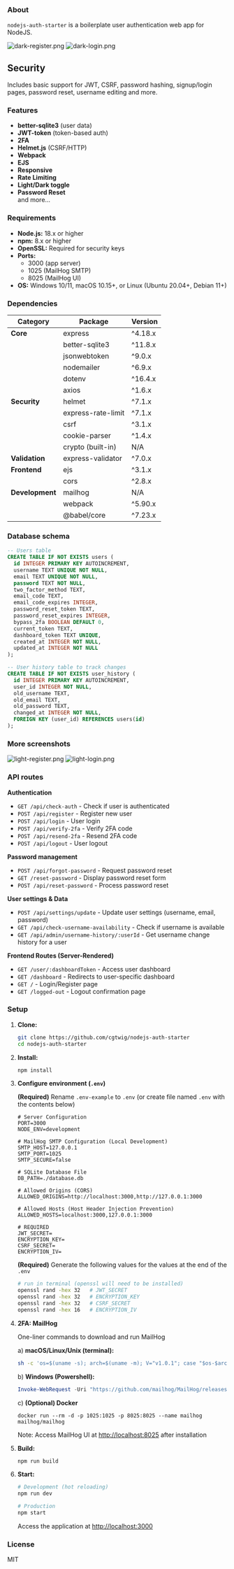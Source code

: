 ### About
`nodejs-auth-starter` is a boilerplate user authentication web app for NodeJS.

![dark-register.png](public/images/dark-register.png)
![dark-login.png](public/images/dark-login.png)

## Security
Includes basic support for JWT, CSRF, password hashing, signup/login pages, password reset, username editing and more.

### Features

- **better-sqlite3** (user data)
- **JWT-token** (token-based auth)
- **2FA**
- **Helmet.js** (CSRF/HTTP)
- **Webpack**
- **EJS**
- **Responsive**
- **Rate Limiting**
- **Light/Dark toggle**
- **Password Reset**<br>
  and more...

### Requirements

- **Node.js:** 18.x or higher
- **npm:** 8.x or higher
- **OpenSSL:** Required for security keys
- **Ports:**
  - 3000 (app server)
  - 1025 (MailHog SMTP)
  - 8025 (MailHog UI)
- **OS:** Windows 10/11, macOS 10.15+, or Linux (Ubuntu 20.04+, Debian 11+)

### Dependencies

| Category      | Package            | Version   |
|---------------|--------------------|-----------|
| **Core**      | express            | ^4.18.x   |
|               | better-sqlite3     | ^11.8.x   |
|               | jsonwebtoken       | ^9.0.x    |
|               | nodemailer         | ^6.9.x    |
|               | dotenv             | ^16.4.x   |
|               | axios              | ^1.6.x    |
| **Security**  | helmet             | ^7.1.x    |
|               | express-rate-limit | ^7.1.x    |
|               | csrf               | ^3.1.x    |
|               | cookie-parser      | ^1.4.x    |
|               | crypto (built-in)  | N/A       |
| **Validation**| express-validator  | ^7.0.x    |
| **Frontend**  | ejs                | ^3.1.x    |
|               | cors               | ^2.8.x    |
| **Development**| mailhog           | N/A       |
|               | webpack            | ^5.90.x   |
|               | @babel/core        | ^7.23.x   |

### Database schema

```sql
-- Users table
CREATE TABLE IF NOT EXISTS users (
  id INTEGER PRIMARY KEY AUTOINCREMENT,
  username TEXT UNIQUE NOT NULL,
  email TEXT UNIQUE NOT NULL,
  password TEXT NOT NULL,
  two_factor_method TEXT,
  email_code TEXT,
  email_code_expires INTEGER,
  password_reset_token TEXT,
  password_reset_expires INTEGER,
  bypass_2fa BOOLEAN DEFAULT 0,
  current_token TEXT,
  dashboard_token TEXT UNIQUE,
  created_at INTEGER NOT NULL,
  updated_at INTEGER NOT NULL
);

-- User history table to track changes
CREATE TABLE IF NOT EXISTS user_history (
  id INTEGER PRIMARY KEY AUTOINCREMENT,
  user_id INTEGER NOT NULL,
  old_username TEXT,
  old_email TEXT,
  old_password TEXT,
  changed_at INTEGER NOT NULL,
  FOREIGN KEY (user_id) REFERENCES users(id)
);
```

### More screenshots
![light-register.png](public/images/light-register.png)
![light-login.png](public/images/light-login.png)

### API routes

**Authentication**
- `GET /api/check-auth` - Check if user is authenticated
- `POST /api/register` - Register new user
- `POST /api/login` - User login
- `POST /api/verify-2fa` - Verify 2FA code
- `POST /api/resend-2fa` - Resend 2FA code
- `POST /api/logout` - User logout

**Password management**
- `POST /api/forgot-password` - Request password reset
- `GET /reset-password` - Display password reset form
- `POST /api/reset-password` - Process password reset

**User settings & Data**
- `POST /api/settings/update` - Update user settings (username, email, password)
- `GET /api/check-username-availability` - Check if username is available
- `GET /api/admin/username-history/:userId` - Get username change history for a user

**Frontend Routes (Server-Rendered)**
- `GET /user/:dashboardToken` - Access user dashboard
- `GET /dashboard` - Redirects to user-specific dashboard
- `GET /` - Login/Register page
- `GET /logged-out` - Logout confirmation page

### Setup

1.  **Clone:**
    ```bash
    git clone https://github.com/cgtwig/nodejs-auth-starter
    cd nodejs-auth-starter
    ```

2.  **Install:**
    ```bash
    npm install
    ```

3.  **Configure environment (`.env`)**

    **(Required)** Rename `.env-example` to `.env` (or create file named `.env` with the contents below)

    ```env
    # Server Configuration
    PORT=3000
    NODE_ENV=development
    
    # MailHog SMTP Configuration (Local Development)
    SMTP_HOST=127.0.0.1
    SMTP_PORT=1025
    SMTP_SECURE=false

    # SQLite Database File
    DB_PATH=./database.db

    # Allowed Origins (CORS)
    ALLOWED_ORIGINS=http://localhost:3000,http://127.0.0.1:3000

    # Allowed Hosts (Host Header Injection Prevention)
    ALLOWED_HOSTS=localhost:3000,127.0.0.1:3000

    # REQUIRED
    JWT_SECRET=
    ENCRYPTION_KEY=
    CSRF_SECRET=
    ENCRYPTION_IV=
    ```

    **(Required)** Generate the following values for the values at the end of the `.env`
    ```bash
    # run in terminal (openssl will need to be installed)
    openssl rand -hex 32   # JWT_SECRET
    openssl rand -hex 32   # ENCRYPTION_KEY
    openssl rand -hex 32   # CSRF_SECRET
    openssl rand -hex 16   # ENCRYPTION_IV
    ```

4.  **2FA: MailHog**

    One-liner commands to download and run MailHog

     a) **macOS/Linux/Unix (terminal):**
    ```bash
    sh -c 'os=$(uname -s); arch=$(uname -m); V="v1.0.1"; case "$os-$arch" in Linux-x86_64|Linux-amd64) suffix="linux_amd64";; Linux-aarch64|Linux-arm64) suffix="linux_arm64";; Darwin-x86_64|Darwin-amd64) suffix="darwin_amd64";; Darwin-arm64) suffix="darwin_amd64"; echo "NOTE: Using amd64 binary via Rosetta 2 on arm64 Mac.";; *) echo "Error: Unsupported OS/Arch: $os-$arch"; exit 1;; esac; echo "Downloading MailHog_$suffix..."; curl -fL "https://github.com/mailhog/MailHog/releases/download/$V/MailHog_$suffix" -o mailhog && chmod +x mailhog && echo "Starting MailHog..." && ./mailhog || echo "MailHog download or execution failed."'
    ```
    
    b) **Windows (Powershell):**
    ```powershell
    Invoke-WebRequest -Uri "https://github.com/mailhog/MailHog/releases/download/v1.0.1/MailHog_windows_amd64.exe" -OutFile "mailhog.exe" ; Start-Process -FilePath ".\mailhog.exe"
    ```
    
    c) **(Optional) Docker**
    ```
    docker run --rm -d -p 1025:1025 -p 8025:8025 --name mailhog mailhog/mailhog
    ```
    
    Note: Access MailHog UI at [http://localhost:8025](http://localhost:8025) after installation

6.  **Build:**
    ```bash
    npm run build
    ```

7.  **Start:**
    ```bash
    # Development (hot reloading)
    npm run dev

    # Production
    npm start
    ```

    Access the application at [http://localhost:3000](http://localhost:3000)

### License

MIT
